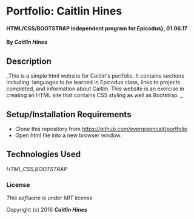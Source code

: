 # Portfolio: Caitlin Hines

#### HTML/CSS/BOOTSTRAP independent program for Epicodus}, 01.06.17

#### By _**Caitlin Hines**_

## Description

_This is a simple html website for Caitlin's portfolio. It contains sections including: languages to be learned in Epicodus class, links to projects completed, and information about Caitlin. This website is an exercise in creating an HTML site that contains CSS styling as well as Bootstrap. _

## Setup/Installation Requirements

* Clone this repository from https://github.com/evergreencait/portfolio
* Open html file into a new browser window.

## Technologies Used

_HTML,CSS,BOOTSTRAP_

### License

*This software is under MIT license*

Copyright (c) 2016 **_Caitlin Hines_**
